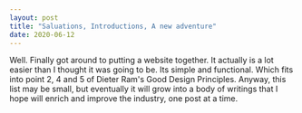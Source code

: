 ```yaml
---
layout: post
title: "Saluations, Introductions, A new adventure"
date: 2020-06-12
---
```


Well. Finally got around to putting a website together. It actually is a lot easier than I thought it was going to be.
Its simple and functional. Which fits into point 2, 4 and 5 of Dieter Ram's Good Design Principles.
Anyway, this list may be small, but eventually it will grow into a body of writings that I hope will enrich and improve the industry, one post at a time.
